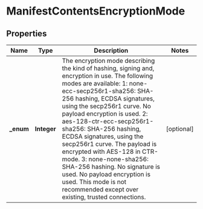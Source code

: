 
# ManifestContentsEncryptionMode

## Properties
Name | Type | Description | Notes
------------ | ------------- | ------------- | -------------
**_enum** | **Integer** | The encryption mode describing the kind of hashing, signing and, encryption in use. The following modes are available: 1: none-ecc-secp256r1-sha256: SHA-256 hashing, ECDSA signatures, using the secp256r1 curve. No payload encryption is used. 2: aes-128-ctr-ecc-secp256r1-sha256: SHA-256 hashing, ECDSA signatures, using the secp256r1 curve. The payload is encrypted with AES-128 in CTR-mode. 3: none-none-sha256: SHA-256 hashing. No signature is used. No payload encryption is used. This mode is not recommended except over existing, trusted connections.  |  [optional]



